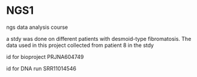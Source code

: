 # NGS1
ngs data analysis course

a stdy was done on different patients  with desmoid-type fibromatosis. The data used in this project collected from patient 8 in the stdy 

id for bioproject PRJNA604749

id for DNA run SRR11014546	
